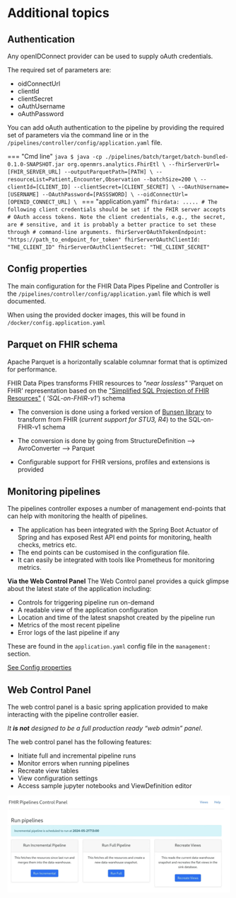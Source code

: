 # Additional topics

## Authentication
Any openIDConnect provider can be used to supply oAuth credentials.

The required set of parameters are:

* oidConnectUrl
* clientId
* clientSecret
* oAuthUsername
* oAuthPassword

You can add oAuth authentication to the pipeline by providing the required set
of parameters via the command line or in
the `/pipelines/controller/config/application.yaml` file.

=== "Cmd line"
    ```java
    $ java -cp ./pipelines/batch/target/batch-bundled-0.1.0-SNAPSHOT.jar org.openmrs.analytics.FhirEtl \
        --fhirServerUrl=[FHIR_SERVER_URL] --outputParquetPath=[PATH] \
        --resourceList=Patient,Encounter,Observation --batchSize=200 \
        --clientId=[CLIENT_ID] --clientSecret=[CLIENT_SECRET] \
        --OAuthUsername=[USERNAME] --OAuthPassword=[PASSSWORD] \
        --oidConnectUrl= [OPENID_CONNECT_URL] \
    ```
=== "application.yaml"
    ```
    fhirdata:
    .....
        # The following client credentials should be set if the FHIR server accepts
        # OAuth access tokens. Note the client credentials, e.g., the secret, are
        # sensitive, and it is probably a better practice to set these through
        # command-line arguments.
        fhirServerOAuthTokenEndpoint: "https://path_to_endpoint_for_token"
        fhirServerOAuthClientId: "THE_CLIENT_ID"
        fhirServerOAuthClientSecret: "THE_CLIENT_SECRET"
    ```

## Config properties

The main configuration for the FHIR Data Pipes Pipeline and Controller is
the `/pipelines/controller/config/application.yaml` file which is well
documented.

When using the provided docker images, this will be found
in `/docker/config.application.yaml`

## Parquet on FHIR schema

Apache Parquet is a horizontally scalable columnar format that is optimized for
performance.

FHIR Data Pipes transforms FHIR resources to _"near lossless"_ 'Parquet on FHIR'
representation based on
the ["Simplified SQL Projection of FHIR Resources"](https://github.com/FHIR/sql-on-fhir/blob/master/sql-on-fhir.md) (
_'SQL-on-FHIR-v1'_) schema

* The conversion is done using a forked version
  of [Bunsen library](https://github.com/google/fhir-data-pipes/tree/master/bunsen)
  to transform from FHIR (_current support for STU3, R4_) to the SQL-on-FHIR-v1
  schema

* The conversion is done by going from StructureDefinition --> AvroConverter -->
  Parquet

* Configurable support for FHIR versions, profiles and extensions is provided

## Monitoring pipelines

The pipelines controller exposes a number of management end-points that can help
with monitoring the health of pipelines.

* The application has been integrated with the Spring Boot Actuator of Spring
  and has exposed Rest API end points for monitoring, health checks, metrics
  etc.
* The end points can be customised in the configuration file.
* It can easily be integrated with tools like Prometheus for monitoring metrics.

**Via the Web Control Panel**
The Web Control panel provides a quick glimpse about the latest state
of the application including:

* Controls for triggering pipeline run on-demand
* A readable view of the application configuration
* Location and time of the latest snapshot created by the pipeline run
* Metrics of the most recent pipeline
* Error logs of the last pipeline if any

These are found in the `application.yaml` config file in the `management:`
section.

[See Config properties](#config-properties)

## Web Control Panel

The web control panel is a basic spring application provided to make interacting
with the pipeline controller easier.

_It **is not** designed to be a full production ready “web admin” panel_.

The web control panel has the following features:

* Initiate full and incremental pipeline runs
* Monitor errors when running pipelines
* Recreate view tables
* View configuration settings
* Access sample jupyter notebooks and ViewDefinition editor

![Web Control Panel](images/pipelines_control_panel.png)
